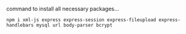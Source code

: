 command to install all necessary packages...

```npm i xml-js express express-session express-fileupload express-handlebars mysql url body-parser bcrypt```
